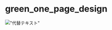 # green_one_page_design
!["代替テキスト"]("https://github.com/user-attachments/assets/9a8d5059-8eba-447f-bdea-e6ebcb754bbc")
